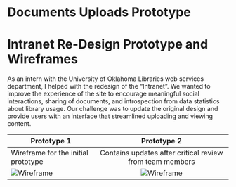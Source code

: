 # Documents Uploads Prototype
# Intranet Re-Design Prototype and Wireframes
As an intern with the University of Oklahoma Libraries web services department, I helped with the redesign of the “Intranet”. We wanted to improve the experience of the site to encourage meaningful social interactions, sharing of documents, and introspection from data statistics about library usage. Our challenge was to update the original design and provide users with an interface that streamlined uploading and viewing content.  

|Prototype 1 | Prototype 2|
|------------------------------------------------------|:------------------------------------------------------------------------------:|
|Wireframe for the initial prototype| Contains updates after critical review from team members|
|![Wireframe](https://s-media-cache-ak0.pinimg.com/564x/ed/9f/c2/ed9fc2c3a03a03b6b5402de111935e81.jpg)|![Wireframe](https://s-media-cache-ak0.pinimg.com/564x/02/03/57/020357115e267f3a9f6d7541749467c6.jpg)|


